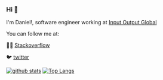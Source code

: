 ### Hi 👋

I'm Daniel!, software engineer working at [Input Output Global](https://iohk.io/)

You can follow me at:

🧙🏻 [Stackoverflow](https://stackoverflow.com/users/1695172/netwave?tab=profile)

🐦 [twitter](https://twitter.com/DanielSanchezQ)



[![github stats](https://github-readme-stats.vercel.app/api?username=danielsanchezq)](https://github.com/anuraghazra/github-readme-stats)
[![Top Langs](https://github-readme-stats.vercel.app/api/top-langs/?username=danielsanchezq&layout=compact)](https://github.com/anuraghazra/github-readme-stats)

<!--
**danielSanchezQ/danielSanchezQ** is a ✨ _special_ ✨ repository because its `README.md` (this file) appears on your GitHub profile.

Here are some ideas to get you started:

- 🔭 I’m currently working on ...
- 🌱 I’m currently learning ...
- 👯 I’m looking to collaborate on ...
- 🤔 I’m looking for help with ...
- 💬 Ask me about ...
- 📫 How to reach me: ...
- 😄 Pronouns: ...
- ⚡ Fun fact: ...
-->
